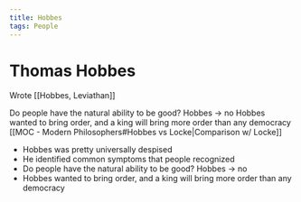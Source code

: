 ```yaml
---
title: Hobbes
tags: People
---
```

# Thomas Hobbes

Wrote [[Hobbes, Leviathan]]
	
	
Do people have the natural ability to be good? Hobbes -> no
Hobbes wanted to bring order, and a king will bring more order than any democracy 
[[MOC - Modern Philosophers#Hobbes vs Locke\|Comparison w/ Locke]]

- Hobbes was pretty universally despised
- He identified common symptoms that people recognized
- Do people have the natural ability to be good? Hobbes -> no
- Hobbes wanted to bring order, and a king will bring more order than any democracy 

